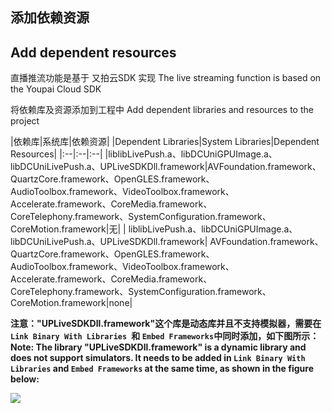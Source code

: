 ## 添加依赖资源
## Add dependent resources

直播推流功能是基于 又拍云SDK 实现
The live streaming function is based on the Youpai Cloud SDK

将依赖库及资源添加到工程中
Add dependent libraries and resources to the project

|依赖库|系统库|依赖资源|
|Dependent Libraries|System Libraries|Dependent Resources|
|:--|:--|:--|
|liblibLivePush.a、libDCUniGPUImage.a、libDCUniLivePush.a、UPLiveSDKDll.framework|AVFoundation.framework、QuartzCore.framework、OpenGLES.framework、AudioToolbox.framework、VideoToolbox.framework、Accelerate.framework、CoreMedia.framework、CoreTelephony.framework、SystemConfiguration.framework、CoreMotion.framework|无|
| liblibLivePush.a、libDCUniGPUImage.a、libDCUniLivePush.a、UPLiveSDKDll.framework| AVFoundation.framework、QuartzCore.framework、OpenGLES.framework、AudioToolbox.framework、VideoToolbox.framework、Accelerate.framework、CoreMedia.framework、CoreTelephony.framework、SystemConfiguration.framework、CoreMotion.framework|none|

**注意："UPLiveSDKDll.framework"这个库是动态库并且不支持模拟器，需要在 `Link Binary With Libraries `和 `Embed Frameworks`中同时添加，如下图所示：**
**Note: The library "UPLiveSDKDll.framework" is a dynamic library and does not support simulators. It needs to be added in `Link Binary With Libraries` and `Embed Frameworks` at the same time, as shown in the figure below:**

![](https://ask.dcloud.net.cn/uploads/article/20181217/048ea429c171d09a4b46fdbd67f9ae84.png)